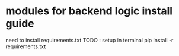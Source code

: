 # modules for backend logic install guide
need to install requirements.txt
TODO : setup in terminal
pip install -r requirements.txt